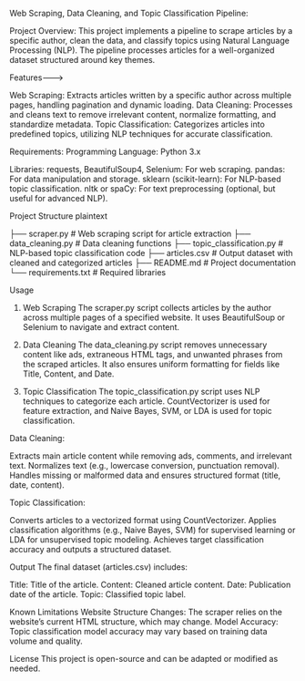 Web Scraping, Data Cleaning, and Topic Classification Pipeline:

Project Overview:
This project implements a pipeline to scrape articles by a specific author, clean the data, and classify topics using Natural Language Processing (NLP). The pipeline processes articles for a well-organized dataset structured around key themes.

Features--->

Web Scraping: Extracts articles written by a specific author across multiple pages, handling pagination and dynamic loading.
Data Cleaning: Processes and cleans text to remove irrelevant content, normalize formatting, and standardize metadata.
Topic Classification: Categorizes articles into predefined topics, utilizing NLP techniques for accurate classification.

Requirements:
Programming Language: Python 3.x

Libraries:
requests, BeautifulSoup4, Selenium: For web scraping.
pandas: For data manipulation and storage.
sklearn (scikit-learn): For NLP-based topic classification.
nltk or spaCy: For text preprocessing (optional, but useful for advanced NLP).


Project Structure
plaintext

├── scraper.py           # Web scraping script for article extraction
├── data_cleaning.py     # Data cleaning functions
├── topic_classification.py # NLP-based topic classification code
├── articles.csv         # Output dataset with cleaned and categorized articles
├── README.md            # Project documentation
└── requirements.txt     # Required libraries

Usage
1. Web Scraping
The scraper.py script collects articles by the author across multiple pages of a specified website. It uses BeautifulSoup or Selenium to navigate and extract content.


2. Data Cleaning
The data_cleaning.py script removes unnecessary content like ads, extraneous HTML tags, and unwanted phrases from the scraped articles. It also ensures uniform formatting for fields like Title, Content, and Date.

3. Topic Classification
The topic_classification.py script uses NLP techniques to categorize each article. CountVectorizer is used for feature extraction, and Naive Bayes, SVM, or LDA is used for topic classification.

Data Cleaning:

Extracts main article content while removing ads, comments, and irrelevant text.
Normalizes text (e.g., lowercase conversion, punctuation removal).
Handles missing or malformed data and ensures structured format (title, date, content).

Topic Classification:

Converts articles to a vectorized format using CountVectorizer.
Applies classification algorithms (e.g., Naive Bayes, SVM) for supervised learning or LDA for unsupervised topic modeling.
Achieves target classification accuracy and outputs a structured dataset.

Output
The final dataset (articles.csv) includes:

Title: Title of the article.
Content: Cleaned article content.
Date: Publication date of the article.
Topic: Classified topic label.

Known Limitations
Website Structure Changes: The scraper relies on the website’s current HTML structure, which may change.
Model Accuracy: Topic classification model accuracy may vary based on training data volume and quality.

License
This project is open-source and can be adapted or modified as needed.
